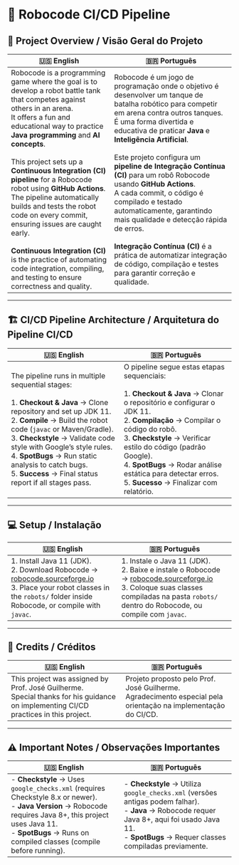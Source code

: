 # 🤖 Robocode CI/CD Pipeline  

## 📌 Project Overview / Visão Geral do Projeto  

| 🇺🇸 English | 🇧🇷 Português |
|-------------|--------------|
| Robocode is a programming game where the goal is to develop a robot battle tank that competes against others in an arena.<br>It offers a fun and educational way to practice **Java programming** and **AI concepts**.<br><br>This project sets up a **Continuous Integration (CI) pipeline** for a Robocode robot using **GitHub Actions**.<br>The pipeline automatically builds and tests the robot code on every commit, ensuring issues are caught early.<br><br>**Continuous Integration (CI)** is the practice of automating code integration, compiling, and testing to ensure correctness and quality. | Robocode é um jogo de programação onde o objetivo é desenvolver um tanque de batalha robótico para competir em arena contra outros tanques.<br>É uma forma divertida e educativa de praticar **Java** e **Inteligência Artificial**.<br><br>Este projeto configura um **pipeline de Integração Contínua (CI)** para um robô Robocode usando **GitHub Actions**.<br>A cada commit, o código é compilado e testado automaticamente, garantindo mais qualidade e detecção rápida de erros.<br><br>**Integração Contínua (CI)** é a prática de automatizar integração de código, compilação e testes para garantir correção e qualidade. |

---

## 🏗️ CI/CD Pipeline Architecture / Arquitetura do Pipeline CI/CD  

| 🇺🇸 English | 🇧🇷 Português |
|-------------|--------------|
| The pipeline runs in multiple sequential stages:<br><br>1. **Checkout & Java** → Clone repository and set up JDK 11.<br>2. **Compile** → Build the robot code (`javac` or Maven/Gradle).<br>3. **Checkstyle** → Validate code style with Google’s style rules.<br>4. **SpotBugs** → Run static analysis to catch bugs.<br>5. **Success** → Final status report if all stages pass. | O pipeline segue estas etapas sequenciais:<br><br>1. **Checkout & Java** → Clonar o repositório e configurar o JDK 11.<br>2. **Compilação** → Compilar o código do robô.<br>3. **Checkstyle** → Verificar estilo do código (padrão Google).<br>4. **SpotBugs** → Rodar análise estática para detectar erros.<br>5. **Sucesso** → Finalizar com relatório. |

---

## 💻 Setup / Instalação  

| 🇺🇸 English | 🇧🇷 Português |
|-------------|--------------|
| 1. Install Java 11 (JDK).<br>2. Download Robocode → [robocode.sourceforge.io](https://robocode.sourceforge.io)<br>3. Place your robot classes in the `robots/` folder inside Robocode, or compile with `javac`. | 1. Instale o Java 11 (JDK).<br>2. Baixe e instale o Robocode → [robocode.sourceforge.io](https://robocode.sourceforge.io)<br>3. Coloque suas classes compiladas na pasta `robots/` dentro do Robocode, ou compile com `javac`. |

---

## 🙌 Credits / Créditos  

| 🇺🇸 English | 🇧🇷 Português |
|-------------|--------------|
| This project was assigned by Prof. José Guilherme.<br>Special thanks for his guidance on implementing CI/CD practices in this project. | Projeto proposto pelo Prof. José Guilherme.<br>Agradecimento especial pela orientação na implementação do CI/CD. |

---

## ⚠️ Important Notes / Observações Importantes  

| 🇺🇸 English | 🇧🇷 Português |
|-------------|--------------|
| - **Checkstyle** → Uses `google_checks.xml` (requires Checkstyle 8.x or newer).<br>- **Java Version** → Robocode requires Java 8+, this project uses Java 11.<br>- **SpotBugs** → Runs on compiled classes (compile before running). | - **Checkstyle** → Utiliza `google_checks.xml` (versões antigas podem falhar).<br>- **Java** → Robocode requer Java 8+, aqui foi usado Java 11.<br>- **SpotBugs** → Requer classes compiladas previamente. |

